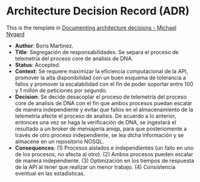 # Architecture Decision Record (ADR)

This is the template in [Documenting architecture decisions - Michael Nygard](http://thinkrelevance.com/blog/2011/11/15/documenting-architecture-decisions)

* **Author**: Boris Martinez.
* **Title**: Segregación de responsabilidades. Se separa el proceso de telemetría del proceso core de analisis de DNA.
* **Status**: Accepted.
* **Context**: Se requiere maximizar la eficiencia computacional de la API, promover la alta disponibilidad con un buen esquema de tolerancia a fallos y promover la escalabilidad con el fin de poder soportar entre 100 y 1 millón de peticiones por segundo.
* **Decision**: Se decide desacoplar el proceso de telemetría del proceso core de analisis de DNA con el fin  que ambos procesos puedan escalar de manera independiente y evitar que fallos en el almacenamiento de la telemetría afecte el proceso de analisis. De acuerdo a lo anterior, entonces una vez se haga la verificación de DNA, se ingestará el resultado a un broker de mensajería amqp, para que posteriomente a través de otro proceso independiente, se lea dicha información y se almacene en un repositorio NOSQL.
* **Consequences**: (1) Procesos aislados  e independientes (un fallo en uno de los procesos, no afecta al otro). (2) Ambos procesos pueden escalar de manera independiente. (3) Optimización en los tiempos de respuesta de la API al tener que realizar un menor trabajo. (4) Consistencia eventual en las estadisticas.